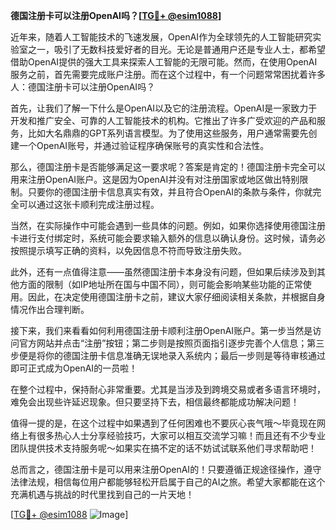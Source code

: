 **德国注册卡可以注册OpenAI吗？[[TG💪+ @esim1088](https://t.me/s/esim1088)]**

近年来，随着人工智能技术的飞速发展，OpenAI作为全球领先的人工智能研究实验室之一，吸引了无数科技爱好者的目光。无论是普通用户还是专业人士，都希望借助OpenAI提供的强大工具来探索人工智能的无限可能。然而，在使用OpenAI服务之前，首先需要完成账户注册。而在这个过程中，有一个问题常常困扰着许多人：德国注册卡可以注册OpenAI吗？

首先，让我们了解一下什么是OpenAI以及它的注册流程。OpenAI是一家致力于开发和推广安全、可靠的人工智能技术的机构。它推出了许多广受欢迎的产品和服务，比如大名鼎鼎的GPT系列语言模型。为了使用这些服务，用户通常需要先创建一个OpenAI账号，并通过验证程序确保账号的真实性和合法性。

那么，德国注册卡是否能够满足这一要求呢？答案是肯定的！德国注册卡完全可以用来注册OpenAI账户。这是因为OpenAI并没有对注册国家或地区做出特别限制。只要你的德国注册卡信息真实有效，并且符合OpenAI的条款与条件，你就完全可以通过这张卡顺利完成注册过程。

当然，在实际操作中可能会遇到一些具体的问题。例如，如果你选择使用德国注册卡进行支付绑定时，系统可能会要求输入额外的信息以确认身份。这时候，请务必按照提示填写正确的资料，以免因信息不符而导致注册失败。

此外，还有一点值得注意——虽然德国注册卡本身没有问题，但如果后续涉及到其他方面的限制（如IP地址所在国与中国不同），则可能会影响某些功能的正常使用。因此，在决定使用德国注册卡之前，建议大家仔细阅读相关条款，并根据自身情况作出合理判断。

接下来，我们来看看如何利用德国注册卡顺利注册OpenAI账户。第一步当然是访问官方网站并点击“注册”按钮；第二步则是按照页面指引逐步完善个人信息；第三步便是将你的德国注册卡信息准确无误地录入系统内；最后一步则是等待审核通过即可正式成为OpenAI的一员啦！

在整个过程中，保持耐心非常重要。尤其是当涉及到跨境交易或者多语言环境时，难免会出现些许延迟现象。但只要坚持下去，相信最终都能成功解决问题！

值得一提的是，在这个过程中如果遇到了任何困难也不要灰心丧气哦～毕竟现在网络上有很多热心人士分享经验技巧，大家可以相互交流学习嘛！而且还有不少专业团队提供技术支持服务呢～如果实在搞不定的话不妨试试联系他们寻求帮助吧！

总而言之，德国注册卡是可以用来注册OpenAI的！只要遵循正规途径操作，遵守法律法规，相信每位用户都能够轻松开启属于自己的AI之旅。希望大家都能在这个充满机遇与挑战的时代里找到自己的一片天地！

[[TG💪+ @esim1088](https://t.me/s/esim1088) ![Image](https://i.postimg.cc/4NQfJmqS/Snipaste-2025-05-13-00-14-12.png)]